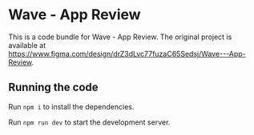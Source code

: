 
  # Wave - App Review

  This is a code bundle for Wave - App Review. The original project is available at https://www.figma.com/design/drZ3dLvc77fuzaC65Sedsj/Wave---App-Review.

  ## Running the code

  Run `npm i` to install the dependencies.

  Run `npm run dev` to start the development server.
  